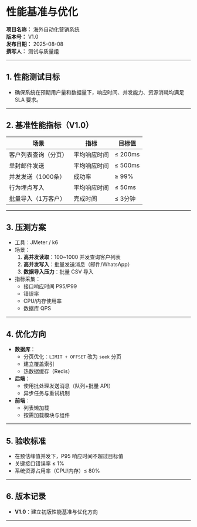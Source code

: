 # 性能基准与优化
**项目名称：** 海外自动化营销系统  
**版本号：** V1.0  
**发布日期：** 2025-08-08  
**撰写人：** 测试与质量组  

---

## 1. 性能测试目标
- 确保系统在预期用户量和数据量下，响应时间、并发能力、资源消耗均满足 SLA 要求。

---

## 2. 基准性能指标（V1.0）

| 场景                 | 指标         | 目标值  |
| -------------------- | ------------ | ------- |
| 客户列表查询（分页） | 平均响应时间 | ≤ 200ms |
| 单封邮件发送         | 平均响应时间 | ≤ 500ms |
| 并发发送（1000条）   | 成功率       | ≥ 99%   |
| 行为埋点写入         | 平均响应时间 | ≤ 50ms  |
| 批量导入（1万客户）  | 完成时间     | ≤ 3分钟 |

---

## 3. 压测方案
- 工具：JMeter / k6
- 场景：
  1. **高并发读取**：100~1000 并发查询客户列表
  2. **高并发写入**：批量发送消息（邮件/WhatsApp）
  3. **数据导入压力**：批量 CSV 导入
- 指标采集：
  - 接口响应时间 P95/P99
  - 错误率
  - CPU/内存使用率
  - 数据库 QPS

---

## 4. 优化方向
- **数据库**：
  - 分页优化：`LIMIT + OFFSET` 改为 `seek` 分页
  - 建立覆盖索引
  - 热数据缓存（Redis）
- **后端**：
  - 使用批处理发送消息（队列+批量 API）
  - 异步任务与重试机制
- **前端**：
  - 列表懒加载
  - 按需加载模块与组件

---

## 5. 验收标准
- 在预估峰值并发下，P95 响应时间不超过目标值
- 关键接口错误率 ≤ 1%
- 系统资源占用率（CPU/内存）≤ 80%

---

## 6. 版本记录
- **V1.0**：建立初版性能基准与优化方向

---